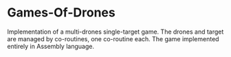 # Games-Of-Drones
Implementation of a multi-drones single-target game. The drones and target are managed by co-routines, one co-routine each. The game implemented entirely in Assembly language.
